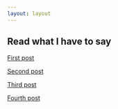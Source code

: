 ```yaml
---
layout: layout
---
```


<h2>Read what I have to say</h2>

<a href="/posts/first-post/">First post</a>

<a href="/posts/second-post/">Second post</a>

<a href="/posts/third-post/">Third post</a>

<a href="/posts/fourth-post/">Fourth post</a>

<app-widget></app-widget>
